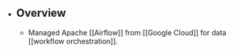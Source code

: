 - ## Overview
	- Managed Apache [[Airflow]] from [[Google Cloud]] for data [[workflow orchestration]].